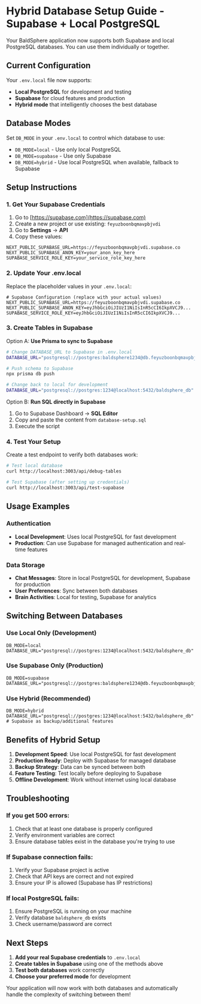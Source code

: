 # Hybrid Database Setup Guide - Supabase + Local PostgreSQL

Your BaldSphere application now supports both Supabase and local PostgreSQL databases. You can use them individually or together.

## Current Configuration

Your `.env.local` file now supports:
- **Local PostgreSQL** for development and testing
- **Supabase** for cloud features and production
- **Hybrid mode** that intelligently chooses the best database

## Database Modes

Set `DB_MODE` in your `.env.local` to control which database to use:

- `DB_MODE=local` - Use only local PostgreSQL
- `DB_MODE=supabase` - Use only Supabase  
- `DB_MODE=hybrid` - Use local PostgreSQL when available, fallback to Supabase

## Setup Instructions

### 1. Get Your Supabase Credentials

1. Go to [https://supabase.com](https://supabase.com)
2. Create a new project or use existing: `feyuzboonbqmavpbjvdi`
3. Go to **Settings** → **API**
4. Copy these values:

```env
NEXT_PUBLIC_SUPABASE_URL=https://feyuzboonbqmavpbjvdi.supabase.co
NEXT_PUBLIC_SUPABASE_ANON_KEY=your_anon_key_here
SUPABASE_SERVICE_ROLE_KEY=your_service_role_key_here
```

### 2. Update Your .env.local

Replace the placeholder values in your `.env.local`:

```env
# Supabase Configuration (replace with your actual values)
NEXT_PUBLIC_SUPABASE_URL=https://feyuzboonbqmavpbjvdi.supabase.co
NEXT_PUBLIC_SUPABASE_ANON_KEY=eyJhbGciOiJIUzI1NiIsInR5cCI6IkpXVCJ9...
SUPABASE_SERVICE_ROLE_KEY=eyJhbGciOiJIUzI1NiIsInR5cCI6IkpXVCJ9...
```

### 3. Create Tables in Supabase

Option A: **Use Prisma to sync to Supabase**
```bash
# Change DATABASE_URL to Supabase in .env.local
DATABASE_URL="postgresql://postgres:baldsphere1234@db.feyuzboonbqmavpbjvdi.supabase.co:5432/postgres"

# Push schema to Supabase
npx prisma db push

# Change back to local for development
DATABASE_URL="postgresql://postgres:1234@localhost:5432/baldsphere_db"
```

Option B: **Run SQL directly in Supabase**
1. Go to Supabase Dashboard → **SQL Editor**
2. Copy and paste the content from `database-setup.sql`
3. Execute the script

### 4. Test Your Setup

Create a test endpoint to verify both databases work:

```bash
# Test local database
curl http://localhost:3003/api/debug-tables

# Test Supabase (after setting up credentials)
curl http://localhost:3003/api/test-supabase
```

## Usage Examples

### Authentication
- **Local Development**: Uses local PostgreSQL for fast development
- **Production**: Can use Supabase for managed authentication and real-time features

### Data Storage
- **Chat Messages**: Store in local PostgreSQL for development, Supabase for production
- **User Preferences**: Sync between both databases
- **Brain Activities**: Local for testing, Supabase for analytics

## Switching Between Databases

### Use Local Only (Development)
```env
DB_MODE=local
DATABASE_URL="postgresql://postgres:1234@localhost:5432/baldsphere_db"
```

### Use Supabase Only (Production)
```env
DB_MODE=supabase
DATABASE_URL="postgresql://postgres:baldsphere1234@db.feyuzboonbqmavpbjvdi.supabase.co:5432/postgres"
```

### Use Hybrid (Recommended)
```env
DB_MODE=hybrid
DATABASE_URL="postgresql://postgres:1234@localhost:5432/baldsphere_db"
# Supabase as backup/additional features
```

## Benefits of Hybrid Setup

1. **Development Speed**: Use local PostgreSQL for fast development
2. **Production Ready**: Deploy with Supabase for managed database
3. **Backup Strategy**: Data can be synced between both
4. **Feature Testing**: Test locally before deploying to Supabase
5. **Offline Development**: Work without internet using local database

## Troubleshooting

### If you get 500 errors:
1. Check that at least one database is properly configured
2. Verify environment variables are correct
3. Ensure database tables exist in the database you're trying to use

### If Supabase connection fails:
1. Verify your Supabase project is active
2. Check that API keys are correct and not expired
3. Ensure your IP is allowed (Supabase has IP restrictions)

### If local PostgreSQL fails:
1. Ensure PostgreSQL is running on your machine
2. Verify database `baldsphere_db` exists
3. Check username/password are correct

## Next Steps

1. **Add your real Supabase credentials** to `.env.local`
2. **Create tables in Supabase** using one of the methods above
3. **Test both databases** work correctly
4. **Choose your preferred mode** for development

Your application will now work with both databases and automatically handle the complexity of switching between them!
